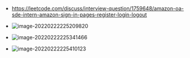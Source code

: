- https://leetcode.com/discuss/interview-question/1759648/amazon-oa-sde-intern-amazon-sign-in-pages-register-login-logout
- ![image-20220222225209820](https://raw.githubusercontent.com/TWDH/Leetcode-From-Zero/pictures/img/image-20220222225209820.png)

- ![image-20220222225341466](https://raw.githubusercontent.com/TWDH/Leetcode-From-Zero/pictures/img/image-20220222225341466.png)
- ![image-20220222225410123](https://raw.githubusercontent.com/TWDH/Leetcode-From-Zero/pictures/img/image-20220222225410123.png)